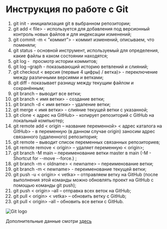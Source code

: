 # Инструкция по работе с **Git**
1. git init -  инициализация git в выбранном репозитории;
2. git add &lt; file> - используется для добавления под версионный контроль новых файлов и для индексации изменений;
3. git commit -m &lt; ”коммит”> - коммит изменений, описываем, что поменяли;
4. git status - основной инструмент, используемый для определения, какие файлы в каком состоянии находятся;
5. git log -   просмотр истории коммитов;
6. git log –graph - показывающий историю ветвлений и слияний;
7. git checkout &lt; версия (первые 4  цифры)  / ветка)> -  переключение между различными версиями и ветками;
8. git diff - показывает разницу между текущим файлом и сохранённым;
9. git branch – выводит все ветки;
10. git branch &lt; имя ветки> - создание ветки;
11. git branch -d &lt; имя ветки> - удаление ветки;
12. git merge &lt; имя ветки> - слияние текущей ветки с указанной;
13. git clone &lt; адрес на GitHub> - копирует репозиторий с GitHub на локальный компьютер;
14. git remote add &lt; origin – название переменной> &lt; адрес каталога на GitHub>  -  в переменную (в данном случае origin) заносим адрес связанного (удаленного) репозитория;
15. git remote – выводит список переменных связанных репозиториев;
16. git remote remove &lt; origin> – удаляет переменную &lt; origin>;
17. git branch -M main – переименование ветки master в main (-M - Shortcut for --move --force.) ;
18. git branch -m &lt; oldname> &lt; newname> – переименование ветки;
19. git branch -m &lt; newname> - переименование текущей ветки;
20. git push -u &lt; origin> &lt; vetka> – отправляем ветку на GitHub (после выполнения этой команды можно обновлять проект на GitHub с помощью команды git push);
21. git push &lt; origin> –all – отправка всех веток на GitHub;
22. git pull &lt; origin> &lt; vetka> – обновить ветку с GitHub;
23. git pull &lt; origin> –all – обновить все ветки с GitHub.


![Git logo]( git_logo.png)

Дополнительные данные смотри [здесь](https://git-scm.com/)